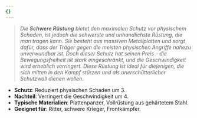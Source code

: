 ```yaml
---
{}
---
```

>*Die **Schwere Rüstung** bietet den maximalen Schutz vor physischem Schaden, ist jedoch die schwerste und unhandlichste Rüstung, die man tragen kann. Sie besteht aus massiven Metallplatten und sorgt dafür, dass der Träger gegen die meisten physischen Angriffe nahezu unverwundbar ist. Doch dieser Schutz hat seinen Preis – die Bewegungsfreiheit ist stark eingeschränkt, und die Geschwindigkeit wird erheblich verringert. Diese Rüstung ist ideal für diejenigen, die sich mitten in den Kampf stürzen und als unerschütterlicher Schutzwall dienen wollen.*  
  
- **Schutz**: Reduziert physischen Schaden um 3.  
- **Nachteil**: Verringert die Geschwindigkeit um 4.  
- **Typische Materialien**: Plattenpanzer, Vollrüstung aus gehärtetem Stahl.  
- **Geeignet für**: Ritter, schwere Krieger, Frontkämpfer.